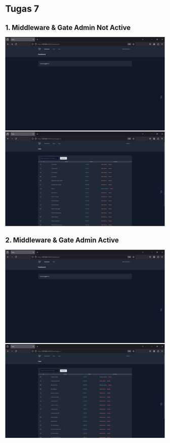 # Tugas 7

## 1. Middleware & Gate Admin Not Active
![alt text](Screenshot/Tugas7/dashboarduser.png)
![alt text](Screenshot/Tugas7/makeadmin.png)
## 2. Middleware & Gate Admin Active
![alt text](Screenshot/Tugas7/dashboardgateuser.png)
![alt text](Screenshot/Tugas7/gateadmin.png)